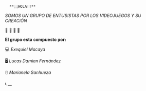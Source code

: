       **¡¡HOLA!!**

_SOMOS UN GRUPO DE ENTUSISTAS POR LOS VIDEOJUEGOS Y SU CREACIÓN_

🤖 🤖 🤖 🤖

**El grupo esta compuesto por:**

💻 _Exequiel Macaya_

🖥️ _Lucas Damian Fernández_

🖱️ _Marianela Sanhueza_

📞 __
